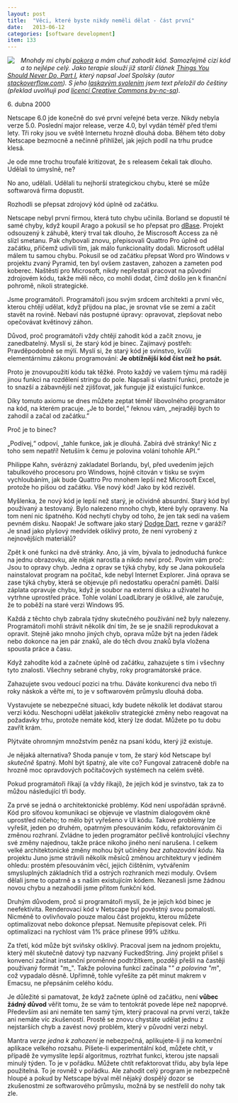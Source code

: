 ```yaml
---
layout: post
title:  "Věci, které byste nikdy neměli dělat - část první"
date:   2013-06-12
categories: [software development]
item: 133
---
```

<div style="float: left; margin: 0 1em 1em 0; text-align: center;"><a href="http://en.wikipedia.org/wiki/File:CAT-D10N-pic001.jpg"><img src="http://upload.wikimedia.org/wikipedia/commons/thumb/1/1e/CAT-D10N-pic001.jpg/200px-CAT-D10N-pic001.jpg" /></a></div><i>Mnohdy mi chybí <a href="http://blog.zvestov.cz/item/130">pokora</a> a mám chuť zahodit kód. Samozřejmě cizí kód a to nejlépe celý. Jako terapie slouží již starší článek <a href="http://www.joelonsoftware.com/articles/fog0000000069.html">Things You Should Never Do, Part I</a>, který napsal Joel Spolsky (autor <a href="http://www.stackoverflow.com">stackoverflow.com</a>). S jeho <a href="https://twitter.com/spolsky/status/339403373348548608">laskavým svolením</a> jsem text přeložil do češtiny (překlad uvolňuji pod <a href="http://creativecommons.org/licenses/by-nc-sa/3.0/cz/">licencí Creative Commons by-nc-sa</a>).</i>

<div style="clear:both"></div>

6\. dubna 2000

Netscape 6.0 jde konečně do své první veřejné beta verze. Nikdy nebyla verze 5.0. Poslední major release, verze 4.0, byl vydán téměř před třemi lety. Tři roky jsou ve světě Internetu hrozně dlouhá doba. Během této doby Netscape bezmocně a nečinně přihlížel, jak jejich podíl na trhu prudce klesá. 

Je ode mne trochu troufalé kritizovat, že s releasem čekali tak dlouho. Udělali to úmyslně, ne?

No ano, udělali. Udělali tu nejhorší strategickou chybu, které se může softwarová firma dopustit.

Rozhodli se přepsat zdrojový kód úplně od začátku.
<!--more-->

Netscape nebyl první firmou, která tuto chybu učinila. Borland se dopustil té samé chyby, když koupil Arago a pokusil se ho přepsat pro <a href="http://cs.wikipedia.org/wiki/DBase">dBase</a>. Projekt odsouzený k záhubě, který trval tak dlouho, že Miscrosoft Access za ně slízl smetanu. Pak chybovali znovu, přepisovali Quattro Pro úplně od začátku, přičemž udivili tím, jak málo funkcionality dodali. Microsoft udělal málem tu samou chybu. Pokusil se od začátku přepsat Word pro Windows v projektu zvaný Pyramid, ten byl ovšem zastaven, zahozen a zameten pod koberec. Naštěstí pro Microsoft, nikdy nepřestali pracovat na původní zdrojovém kódu, takže měli něco, co mohli dodat, čímž došlo jen k finanční pohromě, nikoli strategické.

Jsme programátoři. Programátoři jsou svým srdcem architekti a první věc, kterou chtějí udělat, když přijdou na plac, je srovnat vše se zemí a začít stavět na rovině. Nebaví nás postupné úpravy: opravovat, zlepšovat nebo opečovávat květinový záhon.

Důvod, proč programátoři vždy chtějí zahodit kód a začít znovu, je zanedbatelný. Myslí si, že starý kód je binec. Zajímavý postřeh: Pravděpodobně se mýlí. Myslí si, že starý kód je svinstvo, kvůli elementárnímu zákonu programování: <b>Je obtížnější kód číst než ho psát.</b>

Proto je znovupoužití kódu tak těžké. Proto každý ve vašem týmu má raději jinou funkci na rozdělení stringu do pole. Napsali si vlastní funkci, protože je to snazší a zábavnější než zjišťovat, jak funguje již existující funkce.

Díky tomuto axiomu se dnes můžete zeptat téměř libovolného programátor na kód, na kterém pracuje. „Je to bordel,“ řeknou vám, „nejraději bych to zahodil a začal od začátku.”

Proč je to binec?

„Podívej,“ odpoví, „tahle funkce, jak je dlouhá. Zabírá dvě stránky! Nic z toho sem nepatří! Netuším k čemu je polovina volání tohohle API.“

Philippe Kahn, svérázný zakladatel Borlandu, byl, před uvedením jejich tabulkového procesoru pro Windows, hojně citován v tisku se svým vychloubáním, jak bude Quattro Pro mnohem lepší než Microsoft Excel, protože ho píšou od začátku. Vše nový kód! Jako by kód rezivěl.

Myšlenka, že nový kód je lepší než starý, je očividně absurdní. Starý kód byl používaný a testovaný. Bylo nalezeno mnoho chyb, které byly opraveny. Na tom není nic špatného. Kód nechytí chyby od toho, že jen tak sedí na vašem pevném disku. Naopak! Je software jako starý <a href="http://en.wikipedia.org/wiki/Dodge_Dart">Dodge Dart</a>, rezne v garáži? Je snad jako plyšový medvídek ošklivý proto, že není vyrobený z nejnovějších materiálů?

Zpět k oné funkci na dvě stránky. Ano, já vím, bývala to jednoduchá funkce na jednu obrazovku, ale nějak narostla a nikdo neví proč. Povím vám proč: Jsou to opravy chyb. Jedna z oprav se týká chyby, kdy se Jana pokoušela nainstalovat program na počítač, kde nebyl Internet Explorer. Jiná oprava se zase týká chyby, která se objevuje při nedostatku operační paměti. Další záplata opravuje chybu, když je soubor na externí disku a uživatel ho vytrhne uprostřed práce. Tohle volání LoadLibrary je ošklivé, ale zaručuje, že to poběží na staré verzi Windows&nbsp;95.

Každá z těchto chyb zabrala týdny skutečného používání než byly nalezeny. Programátoři mohli strávit několik dní tím, že se je snažili reprodukovat a opravit. Stejně jako mnoho jiných chyb, oprava může být na jeden řádek nebo dokonce na jen pár znaků, ale do těch dvou znaků byla vložena spousta práce a času.

Když zahodíte kód a začnete úplně od začátku, zahazujete s tím i všechny tyto znalosti. Všechny sebrané chyby, roky programátorské práce.

Zahazujete svou vedoucí pozici na trhu. Dáváte konkurenci dva nebo tři roky náskok a věřte mi, to je v softwarovém průmyslu dlouhá doba.

Vystavujete se nebezpečné situaci, kdy budete několik let dodávat starou verzi kódu. Neschopni udělat jakékoliv strategické změny nebo reagovat na požadavky trhu, protože nemáte kód, který lze dodat. Můžete po tu dobu zavřít krám.

Plýtváte ohromným množstvím peněz na psaní kódu, který již existuje.

Je nějaká alternativa? Shoda panuje v tom, že starý kód Netscape byl <i>skutečně</i> špatný. Mohl být špatný, ale víte co? Fungoval zatraceně dobře na hrozně moc opravdových počítačových systémech na celém světě.

Pokud programátoři říkají (a vždy říkají), že jejich kód je svinstvo, tak za to můžou následující tři body.

Za prvé se jedná o architektonické problémy. Kód není uspořádán správně. Kód pro síťovou komunikaci se objevuje ve vlastním dialogovém okně uprostřed ničeho; to mělo být vyřešeno v UI kódu. Takové problémy lze vyřešit, jeden po druhém, opatrným přesouváním kódu, refaktorováním či změnou rozhraní. Zvládne to jeden programátor pečlivě kontrolující všechny své změny najednou, takže práce nikoho jiného není narušena. I celkem velké architektonické změny mohou být učiněny <i>bez zahazování kódu</i>. Na projektu Juno jsme strávili několik měsíců změnou architektury v jediném ohledu: prostém přesouváním věcí, jejich čištěním, vytvářením smysluplných základních tříd a ostrých rozhraních mezi moduly. Ovšem dělali jsme to opatrně a s naším existujícím kódem. Nezanesli jsme žádnou novou chybu a nezahodili jsme přitom funkční kód.

Druhým důvodem, proč si programátoři myslí, že je jejich kód binec je neefektivita. Renderovací kód v Netscape byl pověstný svou pomalostí. Nicméně to ovlivňovalo pouze malou část projektu, kterou můžete optimalizovat nebo dokonce přepsat. Nemusíte přepisovat celek. Při optimalizaci na rychlost vám 1% práce přinese 99% užitku.

Za třetí, kód může být sviňsky ošklivý. Pracoval jsem na jednom projektu, který měl skutečně datový typ nazvaný FuckedString. Jiný projekt přišel s konvencí začínat instanční proměnné podtržítkem, později přešli na častěji používaný formát "m_". Takže polovina funkcí začínala "_" a polovina "m_", což vypadalo děsně. Upřímně, tohle vyřešíte za pět minut makrem v Emacsu, ne přepsáním celého kódu.

Je důležité si pamatovat, že když začnete úplně od začátku, není <b>vůbec žádný důvod</b> věřit tomu, že se vám to tentokrát povede lépe než napoprvé. Především asi ani nemáte ten samý tým, který pracoval na první verzi, takže ani nemáte víc zkušeností. Prostě se znovu chystáte udělat jednu z nejstarších chyb a zavést nový problém, který v původní verzi nebyl.

Mantra <i>verze jedna k zahození</i> je nebezpečná, aplikujete-li ji na komerční aplikace velkého rozsahu. Píšete-li experimentální kód, můžete chtít, v případě že vymyslíte lepší algoritmus, roztrhat funkci, kterou jste napsali minulý týden. To je v pořádku. Můžete chtít refaktorovat třídu, aby byla lépe použitelná. To je rovněž v pořádku. Ale zahodit celý program je nebezpečně hloupé a pokud by Netscape býval měl nějaký dospělý dozor se zkušenostmi ze softwarového průmyslu, možná by se nestřelil do nohy tak zle.

